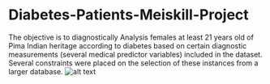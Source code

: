 # Diabetes-Patients-Meiskill-Project
The objective is to diagnostically Analysis females at least 21 years old of Pima  Indian heritage according to diabetes based on certain diagnostic measurements  (several medical predictor variables) included in the dataset. Several constraints  were placed on the selection of these instances from a larger database.
![alt text]([http://url/to/img.png](https://github.com/AhmedGoma96/Diabetes-Patients-Meiskill-Project/blob/main/Age_bar_chart.png)https://github.com/AhmedGoma96/Diabetes-Patients-Meiskill-Project/blob/main/Age_bar_chart.png)
